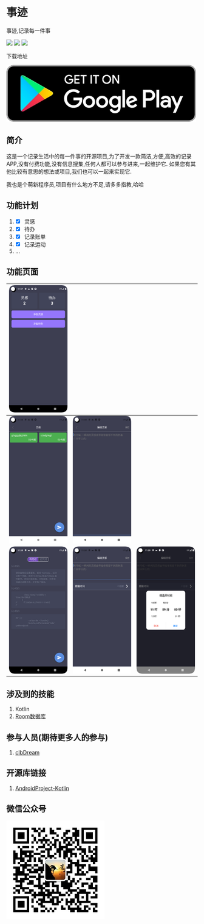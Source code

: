 
# 事迹
事迹,记录每一件事

<p align="left">
    <img src="https://img.shields.io/github/issues/clbDream/RecordThings-Android" />
    <img src="https://img.shields.io/github/forks/clbDream/RecordThings-Android" />
    <img src="https://img.shields.io/github/stars/clbDream/RecordThings-Android" />
</p>

下载地址

[![download.png](picture/img_googleplay_download.png)](https://play.google.com/store/apps/details?id=com.recordThings.mobile)

[comment]: <> (![ic_launcher-playstore.png]&#40;app/src/main/ic_launcher-playstore.png&#41;)

## 简介

这是一个记录生活中的每一件事的开源项目,为了开发一款简洁,方便,高效的记录APP,没有付费功能,没有信息搜集,任何人都可以参与进来,一起维护它.
如果您有其他比较有意思的想法或项目,我们也可以一起来实现它.

我也是个萌新程序员,项目有什么地方不足,请多多指教,哈哈

## 功能计划

1. - [x] 灵感
2. - [x] 待办
3. - [x] 记录账单
4. - [x] 记录运动
5. ...
 
## 功能页面

| ![](picture/Screenshot_20221023_195743.png) |  |  |
|--|--|--|
| ![](picture/Screenshot_20221023_195812.png) | ![](picture/Screenshot_20221023_195827.png) |
| ![](picture/Screenshot_20221023_195842.png) | ![](picture/Screenshot_20221023_195858.png) | ![](picture/Screenshot_20221023_195905.png) |


## 涉及到的技能

1. Kotlin
2. [Room数据库](https://developer.android.google.cn/jetpack/androidx/releases/room)

## 参与人员(期待更多人的参与)

1. [clbDream](https://github.com/clbDream)


## 开源库链接


1. [AndroidProject-Kotlin](https://github.com/getActivity/AndroidProject-Kotlin)

## 微信公众号
![](picture/qrcode_for_gh_5ea74a080c05_258.jpg)